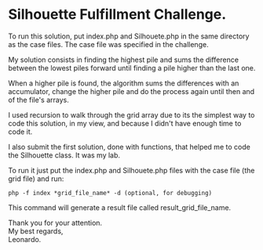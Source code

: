 # Silhouette Fulfillment Challenge.

To run this solution, put index.php and Silhouete.php in the same directory as the case files.
The case file was specified in the challenge.

My solution consists in finding the highest pile and sums the difference between the lowest piles forward until finding a pile higher than the last one.

When a higher pile is found, the algorithm sums the differences with an accumulator, change the higher pile and do the process again until then and of the file's arrays.

I used recursion to walk through the grid array due to its the simplest way to code this solution, in my view, and because I didn't have enough time to code it.

I also submit the first solution, done with functions, that helped me to code the Silhouette class. It was my lab.

To run it just put the index.php and Silhouete.php files with the case file (the grid file) and run:

```php -f index *grid_file_name* -d (optional, for debugging)```

This command will generate a result file called result_grid_file_name.

Thank you for your attention.  
My best regards,  
Leonardo.